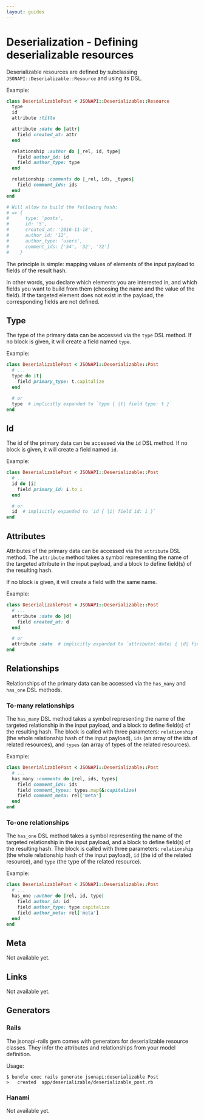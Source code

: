 ```yaml
---
layout: guides
---
```

# Deserialization - Defining deserializable resources

Deserializable resources are defined by subclassing
`JSONAPI::Deserializable::Resource` and using its DSL.

Example:

```ruby
class DeserializablePost < JSONAPI::Deserializable::Resource
  type
  id
  attribute :title

  attribute :date do |attr|
    field created_at: attr
  end

  relationship :author do |_rel, id, type|
    field author_id: id
    field author_type: type
  end

  relationship :comments do |_rel, ids, _types|
    field comment_ids: ids
  end
end

# Will allow to build the following hash:
# => {
#      type: 'posts',
#      id: '5',
#      created_at: '2016-11-18',
#      author_id: '12',
#      author_type: 'users',
#      comment_ids: ['54', '32', '72']
#    }
```

The principle is simple: mapping values of elements of the input payload to
fields of the result hash.

In other words, you declare which elements you are interested in, and which
fields you want to build from them (choosing the name and the value of the
field). If the targeted element does not exist in the payload, the corresponding
fields are not defined.

## Type

The type of the primary data can be accessed via the `type` DSL method. If no
block is given, it will create a field named `type`.

Example:

```ruby
class DeserializablePost < JSONAPI::Deserializable::Post
  # ...
  type do |t|
    field primary_type: t.capitalize
  end

  # or
  type  # implicitly expanded to `type { |t| field type: t }`
end
```

## Id

The id of the primary data can be accessed via the `id` DSL method. If no
block is given, it will create a field named `id`.

Example:

```ruby
class DeserializablePost < JSONAPI::Deserializable::Post
  # ...
  id do |i|
    field primary_id: i.to_i
  end

  # or
  id  # implicitly expanded to `id { |i| field id: i }`
end
```

## Attributes

Attributes of the primary data can be accessed via the `attribute` DSL method.
The `attribute` method takes a symbol representing the name of the targeted
attribute in the input payload, and a block to define field(s) of the resulting
hash.

If no block is given, it will create a field with the same name.

Example:

```ruby
class DeserializablePost < JSONAPI::Deserializable::Post
  # ...
  attribute :date do |d|
    field created_at: d
  end

  # or
  attribute :date  # implicitly expanded to `attribute(:date) { |d| field date: d }`
end
```

## Relationships

Relationships of the primary data can be accessed via the `has_many` and
`has_one` DSL methods.

### To-many relationships

The `has_many` DSL method takes a symbol representing the name of the targeted
relationship in the input payload, and a block to define field(s) of the
resulting hash. The block is called with three parameters: `relationship` (the
whole relationship hash of the input payload), `ids` (an array of the ids of
related resources), and `types` (an array of types of the related resources).

Example:

```ruby
class DeserializablePost < JSONAPI::Deserializable::Post
  # ...
  has_many :comments do |rel, ids, types|
    field comment_ids: ids
    field comment_types: types.map(&:capitalize)
    field comment_meta: rel['meta']
  end
end
```

### To-one relationships

The `has_one` DSL method takes a symbol representing the name of the targeted
relationship in the input payload, and a block to define field(s) of the
resulting hash. The block is called with three parameters: `relationship` (the
whole relationship hash of the input payload), `id` (the id of the related
resource), and `type` (the type of the related resource).

Example:

```ruby
class DeserializablePost < JSONAPI::Deserializable::Post
  # ...
  has_one :author do |rel, id, type|
    field author_id: id
    field author_type: type.capitalize
    field author_meta: rel['meta']
  end
end
```

## Meta

Not available yet.

## Links

Not available yet.


## Generators

### Rails

The jsonapi-rails gem comes with generators for deserializable resource classes.
They infer the attributes and relationships from your model definition.

Usage:

```
$ bundle exec rails generate jsonapi:deserializable Post
>   created  app/deserializable/deserializable_post.rb
```

### Hanami

Not available yet.
